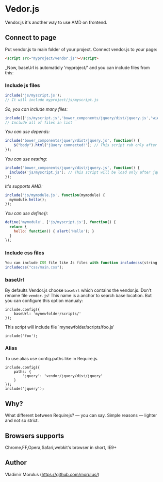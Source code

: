 Vedor.js
======

Vendor.js it's another way to use AMD on frontend.

## Connect to page
Put vendor.js to main folder of your project. Connect vendor.js to your page:
```html
<script src="myproject/vendor.js"></script>
```
_Now, baseUrl is automaticly 'myproject/' and you can include files from this:

### Include js files
```javascript
include('js/myscript.js');
// It will include myproject/js/myscript.js
```

_So, you can include many files:_
```javascript
include(['js/myscript.js','bower_components/jquery/dist/jquery.js','widgets/callback/callback.js']);
// Include all of files in list
```

_You can use depends:_
```javascript
include('bower_components/jquery/dist/jquery.js', function() {
    $("body").html("jQuery connected!"); // This script rub only after jQuery ready stage
});
```

_You can use nesting:_
```javascript
include('bower_components/jquery/dist/jquery.js', function() {
  include('js/myscript.js'); // This script will be load only after jquery.js
});
```

_It's supports AMD:_
```javascript
include('js/mymodule.js', function(mymodule) {
  mymodule.hello();
});
```

_You can use define():_
```javascript
define('mymodule', ['js/myscript.js'], function() {
  return {
    hello: function() { alert('Hello'); }
  }
});
```
### Include css files
```javascript
You can include CSS file like Js files with function includecss(string || array)
includecss("css/main.css");
```

### baseUrl
By defaults Vendor.js choose `baseUrl` which contains the vendor.js. Don't rename file `vendor.js`! This name is a anchor to search base location.
But you can configure this option manualy:
```
include.config({
    baseUrl: 'mynewfolder/scripts/'
});
```
This script will include file `mynewfolder/scripts/foo.js'
```
include('foo');
```

### Alias
To use alias use config.paths like in Require.js.
```
include.config({
    paths: {
        'jquery': 'vendor/jquery/dist/jquery'
    }
});
include('jquery');
```


## Why?
What different between Requirejs? — you can say. Simple reasons — lighter and not so strict.

## Browsers supports
Chrome,FF,Opera,Safari,webkit's browser in short, IE9+

## Author
Vladimir Morulus (https://github.com/morulus/)
